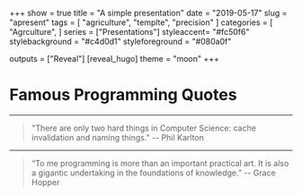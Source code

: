 +++
show = true
title = "A simple presentation"
date = "2019-05-17"
slug = "apresent"
tags = [
    "agriculture",
    "templte",
    "precision"
]
categories = [
    "Agrculture",
]
series = ["Presentations"]
styleaccent= "#fc50f6"
stylebackground = "#c4d0d1"
styleforeground = "#080a0f"

outputs = ["Reveal"]
[reveal_hugo]
theme = "moon"
+++

# Famous Programming Quotes

---

> "There are only two hard things in Computer Science: cache invalidation and naming things." -- Phil Karlton

---

> “To me programming is more than an important practical art. It is also a gigantic undertaking in the foundations of knowledge.” -- Grace Hopper
